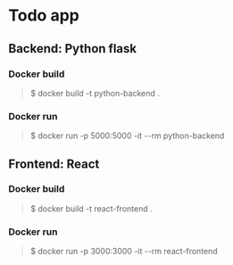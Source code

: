 # Todo app 
## Backend: Python flask
### Docker build
> $ docker build -t python-backend .
### Docker run
> $ docker run -p 5000:5000 -it --rm  python-backend
## Frontend: React
### Docker build
> $ docker build -t react-frontend .
### Docker run
> $ docker run -p 3000:3000 -it --rm  react-frontend

